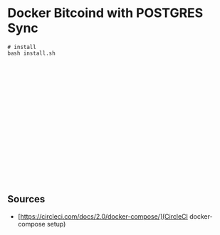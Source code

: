 # Docker Bitcoind with POSTGRES Sync

```
# install
bash install.sh





















```


## Sources

* [https://circleci.com/docs/2.0/docker-compose/](CircleCI docker-compose setup)
